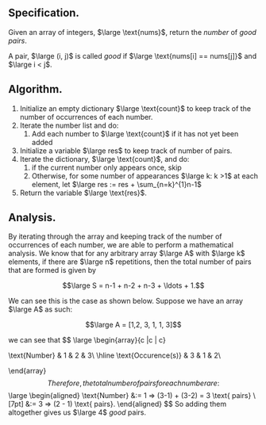## $\text{Specification}$.
Given an array of integers, $\large \text{nums}$, return the _number_ of _good pairs_.

A pair, $\large (i, j)$ is called _good_ if $\large \text{nums[i] == nums[j]}$ and $\large i < j$.

## $\text{Algorithm}$.
1. Initialize an empty dictionary $\large \text{count}$  to keep track of the number of occurrences of each number.
2. Iterate the number list and do:
	1. Add each number to $\large \text{count}$ if it has not yet been added 
3. Initialize a variable $\large res$ to keep track of number of pairs.
4. Iterate the dictionary, $\large \text{count}$, and do:
	1. if the current number only appears once, skip
	2. Otherwise, for some number of appearances $\large k: k >1$ at each element, let $\large res := res + \sum_{n=k}^{1}n-1$
5. Return the variable $\large \text{res}$.

## $\text{Analysis}$.
By iterating through the array and keeping track of the number of occurrences of each number, we are able to perform a mathematical analysis. We know that for any arbitrary array $\large A$ with $\large k$ elements, if there are $\large n$ repetitions, then the total number of pairs that are formed is given by 

```math 
\large 
S = n-1 + n-2 + n-3 + \ldots  + 1.
```
We can see this is the case as shown below. Suppose we have an array $\large A$ as such:
```math
\large 
A = [1,2, 3, 1, 1, 3]
```
we can see that 
$$
\large 
\begin{array}{c |c | c}

\text{Number}  & 1 & 2 & 3\\ 
\hline
\text{Occurence(s)} & 3 & 1 & 2\\

\end{array}
$$
Therefore, the total number of pairs for each number are:
$$
\large 
\begin{aligned}
\text{Number} &:= 1 => (3-1) + (3-2) = 3 \text{ pairs} \\[7pt]
&:= 3 => (2 - 1) \text{ pairs}.
\end{aligned}
$$
So adding them altogether gives us $\large 4$ _good_ pairs.
